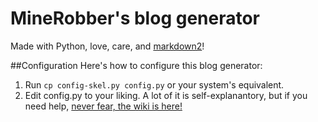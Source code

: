 # MineRobber's blog generator
Made with Python, love, care, and [markdown2](https://github.com/trentm/python-markdown2)!

##Configuration
Here's how to configure this blog generator:
1. Run `cp config-skel.py config.py` or your system's equivalent.
2. Edit config.py to your liking. A lot of it is self-explanantory, but if you need help, [never fear, the wiki is here!](https://github.com/MineRobber9000/blog-gen/wiki/Configuration)
